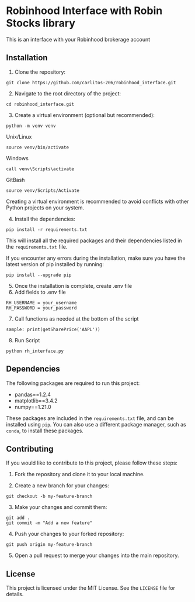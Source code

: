 # Robinhood Interface with Robin Stocks library

This is an interface with your Robinhood brokerage account

## Installation

1. Clone the repository:
```
git clone https://github.com/carlitos-206/robinhood_interface.git
```

2. Navigate to the root directory of the project:

```
cd robinhood_interface.git
```

3. Create a virtual environment (optional but recommended):

```
python -m venv venv
``` 
Unix/Linux
```
source venv/bin/activate
```
Windows
```
call venv\Scripts\activate
```

GitBash
```
source venv/Scripts/Activate
```

Creating a virtual environment is recommended to avoid conflicts with other Python projects on your system.

4. Install the dependencies:

```
pip install -r requirements.txt
```

This will install all the required packages and their dependencies listed in the `requirements.txt` file.

If you encounter any errors during the installation, make sure you have the latest version of pip installed by running:
```
pip install --upgrade pip
```

5. Once the installation is complete, create .env file
6. Add fields to .env file
```
RH_USERNAME = your_username
RH_PASSWORD = your_password
```
7. Call functions as needed at the bottom of the script
```
sample: print(getSharePrice('AAPL'))
```
8. Run Script
```
python rh_interface.py
```

## Dependencies

The following packages are required to run this project:

- pandas==1.2.4
- matplotlib==3.4.2
- numpy==1.21.0

These packages are included in the `requirements.txt` file, and can be installed using `pip`. You can also use a different package manager, such as `conda`, to install these packages.

## Contributing

If you would like to contribute to this project, please follow these steps:

1. Fork the repository and clone it to your local machine.

2. Create a new branch for your changes:
```
git checkout -b my-feature-branch
```
3. Make your changes and commit them:
```
git add .
git commit -m "Add a new feature"
```
4. Push your changes to your forked repository:
```
git push origin my-feature-branch
```
5. Open a pull request to merge your changes into the main repository.

## License

This project is licensed under the MIT License. See the `LICENSE` file for details.